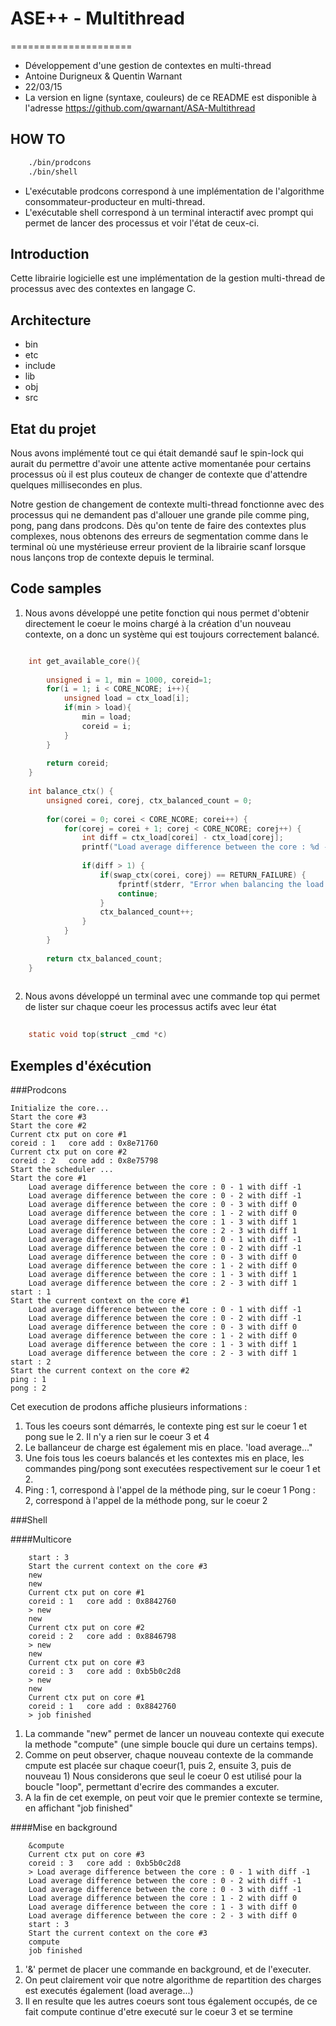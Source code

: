 # ASE++ - Multithread
=====================
* Développement d'une gestion de contextes en multi-thread
* Antoine Durigneux & Quentin Warnant
* 22/03/15
* La version en ligne (syntaxe, couleurs) de ce README est disponible à l'adresse https://github.com/qwarnant/ASA-Multithread

HOW TO
------------
```bash
    ./bin/prodcons 
    ./bin/shell
```
* L'exécutable prodcons correspond à une implémentation de l'algorithme consommateur-producteur en multi-thread.
* L'exécutable shell correspond à un terminal interactif avec prompt qui permet de lancer des processus et voir l'état de ceux-ci.

Introduction
------------
Cette librairie logicielle est une implémentation de la gestion multi-thread de processus avec des contextes en langage C.

Architecture
------------
* bin
* etc
* include 
* lib
* obj
* src

Etat du projet
--------------
Nous avons implémenté tout ce qui était demandé sauf le spin-lock qui aurait du permettre d'avoir une attente active momentanée
pour certains processus où il est plus couteux de changer de contexte que d'attendre quelques millisecondes en plus. 

Notre gestion de changement de contexte multi-thread fonctionne avec des processus qui ne demandent pas d'allouer une grande pile
comme ping, pong, pang dans prodcons. Dès qu'on tente de faire des contextes plus complexes, nous obtenons des erreurs de segmentation
comme dans le terminal où une mystérieuse erreur provient de la librairie scanf lorsque nous lançons trop de contexte depuis le terminal.
    
Code samples
------------
1. Nous avons développé une petite fonction qui nous permet d'obtenir directement le coeur le moins chargé à la création d'un nouveau
contexte, on a donc un système qui est toujours correctement balancé.

```C

    int get_available_core(){
    
    	unsigned i = 1, min = 1000, coreid=1;
    	for(i = 1; i < CORE_NCORE; i++){
    		unsigned load = ctx_load[i];
    		if(min > load){
    			min = load;
    			coreid = i;
    		}
    	}
    
    	return coreid;
    }
    
    int balance_ctx() {
        unsigned corei, corej, ctx_balanced_count = 0;
    
        for(corei = 0; corei < CORE_NCORE; corei++) {
            for(corej = corei + 1; corej < CORE_NCORE; corej++) {
                int diff = ctx_load[corei] - ctx_load[corej];
            	printf("Load average difference between the core : %d - %d with diff %d\n", corei, corej, diff);
    
                if(diff > 1) {
                    if(swap_ctx(corei, corej) == RETURN_FAILURE) {
                        fprintf(stderr, "Error when balancing the load on the core : %d - %d with diff %d\n", corei, corej, diff);
                        continue;
                    }
                    ctx_balanced_count++;
                }
            }
        }
    
        return ctx_balanced_count;
    }
    
```

2. Nous avons développé un terminal avec une commande top qui permet de lister sur chaque coeur les processus actifs avec leur état

```C
    
    static void top(struct _cmd *c) 
```


Exemples d'éxécution
--------------------

###Prodcons
```
Initialize the core...
Start the core #3
Start the core #2
Current ctx put on core #1
coreid : 1   core add : 0x8e71760
Current ctx put on core #2
coreid : 2   core add : 0x8e75798
Start the scheduler ...
Start the core #1
	Load average difference between the core : 0 - 1 with diff -1
	Load average difference between the core : 0 - 2 with diff -1
	Load average difference between the core : 0 - 3 with diff 0
	Load average difference between the core : 1 - 2 with diff 0
	Load average difference between the core : 1 - 3 with diff 1
	Load average difference between the core : 2 - 3 with diff 1
	Load average difference between the core : 0 - 1 with diff -1
	Load average difference between the core : 0 - 2 with diff -1
	Load average difference between the core : 0 - 3 with diff 0
	Load average difference between the core : 1 - 2 with diff 0
	Load average difference between the core : 1 - 3 with diff 1
	Load average difference between the core : 2 - 3 with diff 1
start : 1
Start the current context on the core #1
	Load average difference between the core : 0 - 1 with diff -1
	Load average difference between the core : 0 - 2 with diff -1
	Load average difference between the core : 0 - 3 with diff 0
	Load average difference between the core : 1 - 2 with diff 0
	Load average difference between the core : 1 - 3 with diff 1
	Load average difference between the core : 2 - 3 with diff 1
start : 2
Start the current context on the core #2
ping : 1
pong : 2
```

Cet execution de prodons affiche plusieurs informations :
1.	Tous les coeurs sont démarrés, le contexte ping est sur le coeur 1 et pong sue le 2.
	Il n'y a rien sur le coeur 3 et 4
2.	Le ballanceur de charge est également mis en place. 'load average..."
3.	Une fois tous les coeurs balancés et les contextes mis en place, les commandes ping/pong sont executées respectivement sur le coeur 1 et 2.
4.	Ping : 1, correspond à l'appel de la méthode ping, sur le coeur 1
   Pong : 2, correspond à l'appel de la méthode pong, sur le coeur 2



###Shell

####Multicore
```
	start : 3
	Start the current context on the core #3
	new
	new
	Current ctx put on core #1
	coreid : 1   core add : 0x8842760
	> new
	new
	Current ctx put on core #2
	coreid : 2   core add : 0x8846798
	> new
	new
	Current ctx put on core #3
	coreid : 3   core add : 0xb5b0c2d8
	> new
	new
	Current ctx put on core #1
	coreid : 1   core add : 0x8842760
	> job finished
```

1.	La commande "new" permet de lancer un nouveau contexte qui execute la methode "compute" (une simple boucle qui dure un certains temps).
2.	Comme on peut observer, chaque nouveau contexte de la commande cmpute est placée sur chaque coeur(1, puis 2, ensuite 3, puis de nouveau 1)
   Nous considerons que seul le coeur 0 est utilisé pour la boucle "loop", permettant d'ecrire des commandes a excuter.
3.	A la fin de cet exemple, on peut voir que le premier contexte se termine, en affichant "job finished"


####Mise en background

```
	&compute
	Current ctx put on core #3
	coreid : 3   core add : 0xb5b0c2d8
	> Load average difference between the core : 0 - 1 with diff -1
	Load average difference between the core : 0 - 2 with diff -1
	Load average difference between the core : 0 - 3 with diff -1
	Load average difference between the core : 1 - 2 with diff 0
	Load average difference between the core : 1 - 3 with diff 0
	Load average difference between the core : 2 - 3 with diff 0
	start : 3
	Start the current context on the core #3
	compute
	job finished
```

1.	'&' permet de placer une commande en background, et de l'executer.
2.	On peut clairement voir que notre algorithme de repartition des charges est executés également (load average...)
3.	Il en resulte que les autres coeurs sont tous également occupés, de ce fait compute continue d'etre executé sur le coeur 3 et se termine


